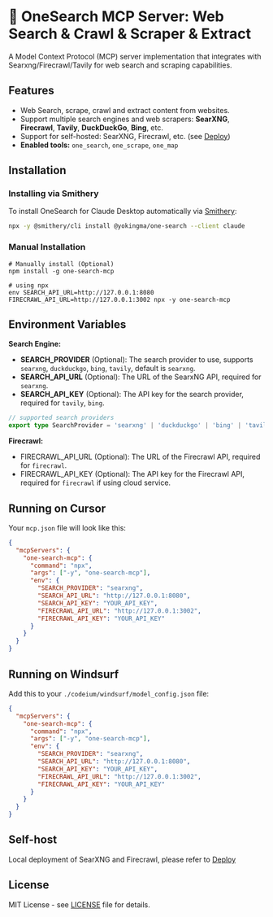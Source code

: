 # 🚀 OneSearch MCP Server: Web Search & Crawl & Scraper & Extract

A Model Context Protocol (MCP) server implementation that integrates with Searxng/Firecrawl/Tavily for web search and scraping capabilities.

## Features

- Web Search, scrape, crawl and extract content from websites.
- Support multiple search engines and web scrapers: **SearXNG**, **Firecrawl**, **Tavily**, **DuckDuckGo**, **Bing**, etc.
- Support for self-hosted: SearXNG, Firecrawl, etc. (see [Deploy](./deploy/README.md))
- **Enabled tools:** `one_search`, `one_scrape`, `one_map`

## Installation

### Installing via Smithery

To install OneSearch for Claude Desktop automatically via [Smithery](https://smithery.ai/server/@yokingma/one-search):

```bash
npx -y @smithery/cli install @yokingma/one-search --client claude
```

### Manual Installation

```shell
# Manually install (Optional)
npm install -g one-search-mcp
```

```shell
# using npx
env SEARCH_API_URL=http://127.0.0.1:8080 FIRECRAWL_API_URL=http://127.0.0.1:3002 npx -y one-search-mcp
```

## Environment Variables

**Search Engine:**

- **SEARCH_PROVIDER** (Optional): The search provider to use, supports `searxng`, `duckduckgo`, `bing`, `tavily`, default is `searxng`.
- **SEARCH_API_URL** (Optional): The URL of the SearxNG API, required for `searxng`.
- **SEARCH_API_KEY** (Optional): The API key for the search provider, required for `tavily`, `bing`.

```ts
// supported search providers
export type SearchProvider = 'searxng' | 'duckduckgo' | 'bing' | 'tavily';
```

**Firecrawl:**

- FIRECRAWL_API_URL (Optional): The URL of the Firecrawl API, required for `firecrawl`.
- FIRECRAWL_API_KEY (Optional): The API key for the Firecrawl API, required for `firecrawl` if using cloud service.

## Running on Cursor

Your `mcp.json` file will look like this:

```json
{
  "mcpServers": {
    "one-search-mcp": {
      "command": "npx",
      "args": ["-y", "one-search-mcp"],
      "env": {
        "SEARCH_PROVIDER": "searxng",
        "SEARCH_API_URL": "http://127.0.0.1:8080",
        "SEARCH_API_KEY": "YOUR_API_KEY",
        "FIRECRAWL_API_URL": "http://127.0.0.1:3002",
        "FIRECRAWL_API_KEY": "YOUR_API_KEY"
      }
    }
  }
}
```

## Running on Windsurf

Add this to your `./codeium/windsurf/model_config.json` file:

```json
{
  "mcpServers": {
    "one-search-mcp": {
      "command": "npx",
      "args": ["-y", "one-search-mcp"],
      "env": {
        "SEARCH_PROVIDER": "searxng",
        "SEARCH_API_URL": "http://127.0.0.1:8080",
        "SEARCH_API_KEY": "YOUR_API_KEY",
        "FIRECRAWL_API_URL": "http://127.0.0.1:3002",
        "FIRECRAWL_API_KEY": "YOUR_API_KEY"
      }
    }
  }
}
```

## Self-host

Local deployment of SearXNG and Firecrawl, please refer to [Deploy](./deploy/README.md)

## License

MIT License - see [LICENSE](./LICENSE) file for details.

